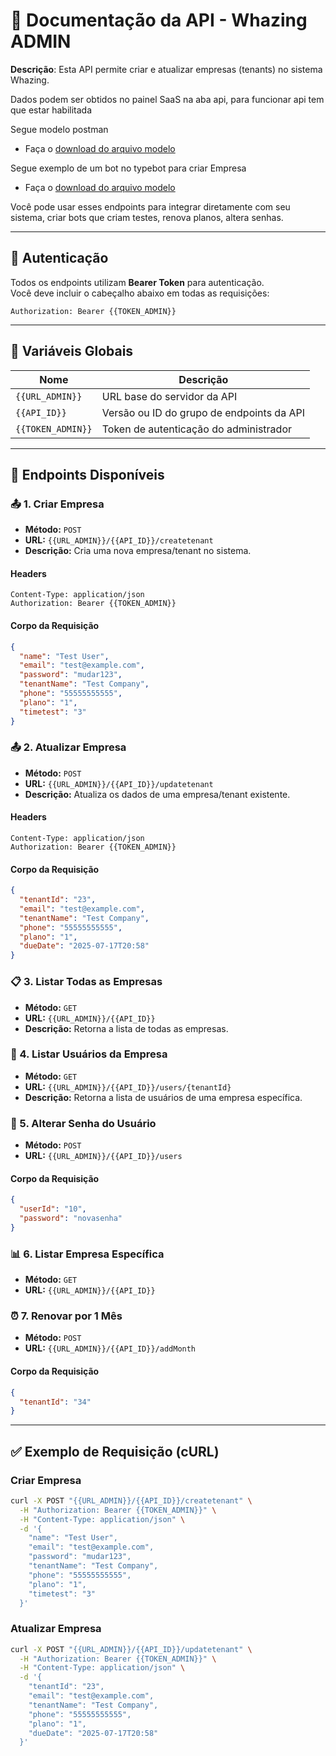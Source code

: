 # 📘 Documentação da API - **Whazing ADMIN**

**Descrição**: Esta API permite criar e atualizar empresas (tenants) no sistema Whazing.

Dados podem ser obtidos no painel SaaS na aba api, para funcionar api tem que estar habilitada

Segue modelo postman

- Faça o [download do arquivo modelo](API_SaaS.json)

Segue exemplo de um bot no typebot para criar Empresa

- Faça o [download do arquivo modelo](modelo_cadastro_teste.json)

Você pode usar esses endpoints para integrar diretamente com seu sistema, criar bots que criam testes, renova planos, altera senhas.

---

## 🔐 Autenticação

Todos os endpoints utilizam **Bearer Token** para autenticação.  
Você deve incluir o cabeçalho abaixo em todas as requisições:

```
Authorization: Bearer {{TOKEN_ADMIN}}
```

---

## 📌 Variáveis Globais

| Nome           | Descrição                                |
|----------------|-----------------------------------------------|
| `{{URL_ADMIN}}`  | URL base do servidor da API                |
| `{{API_ID}}`      | Versão ou ID do grupo de endpoints da API |
| `{{TOKEN_ADMIN}}` | Token de autenticação do administrador     |

---

## 🔄 Endpoints Disponíveis

### 📤 1. Criar Empresa

- **Método:** `POST`
- **URL:** `{{URL_ADMIN}}/{{API_ID}}/createtenant`
- **Descrição:** Cria uma nova empresa/tenant no sistema.

#### Headers
```
Content-Type: application/json
Authorization: Bearer {{TOKEN_ADMIN}}
```

#### Corpo da Requisição
```json
{
  "name": "Test User",
  "email": "test@example.com",
  "password": "mudar123",
  "tenantName": "Test Company",
  "phone": "55555555555",
  "plano": "1",
  "timetest": "3"
}
```

### 📤 2. Atualizar Empresa

- **Método:** `POST`
- **URL:** `{{URL_ADMIN}}/{{API_ID}}/updatetenant`
- **Descrição:** Atualiza os dados de uma empresa/tenant existente.

#### Headers
```
Content-Type: application/json
Authorization: Bearer {{TOKEN_ADMIN}}
```

#### Corpo da Requisição
```json
{
  "tenantId": "23",
  "email": "test@example.com",
  "tenantName": "Test Company",
  "phone": "55555555555",
  "plano": "1",
  "dueDate": "2025-07-17T20:58"
}
```

### 📋 3. Listar Todas as Empresas

- **Método:** `GET`
- **URL:** `{{URL_ADMIN}}/{{API_ID}}`
- **Descrição:** Retorna a lista de todas as empresas.

### 👥 4. Listar Usuários da Empresa

- **Método:** `GET`
- **URL:** `{{URL_ADMIN}}/{{API_ID}}/users/{tenantId}`
- **Descrição:** Retorna a lista de usuários de uma empresa específica.

### 🔑 5. Alterar Senha do Usuário

- **Método:** `POST`
- **URL:** `{{URL_ADMIN}}/{{API_ID}}/users`

#### Corpo da Requisição
```json
{
  "userId": "10",
  "password": "novasenha"
}
```

### 📊 6. Listar Empresa Específica

- **Método:** `GET`
- **URL:** `{{URL_ADMIN}}/{{API_ID}}`

### ⏰ 7. Renovar por 1 Mês

- **Método:** `POST`
- **URL:** `{{URL_ADMIN}}/{{API_ID}}/addMonth`

#### Corpo da Requisição
```json
{
  "tenantId": "34"
}
```

---

## ✅ Exemplo de Requisição (cURL)

### Criar Empresa
```bash
curl -X POST "{{URL_ADMIN}}/{{API_ID}}/createtenant" \
  -H "Authorization: Bearer {{TOKEN_ADMIN}}" \
  -H "Content-Type: application/json" \
  -d '{
    "name": "Test User",
    "email": "test@example.com",
    "password": "mudar123",
    "tenantName": "Test Company",
    "phone": "55555555555",
    "plano": "1",
    "timetest": "3"
  }'
```

### Atualizar Empresa
```bash
curl -X POST "{{URL_ADMIN}}/{{API_ID}}/updatetenant" \
  -H "Authorization: Bearer {{TOKEN_ADMIN}}" \
  -H "Content-Type: application/json" \
  -d '{
    "tenantId": "23",
    "email": "test@example.com",
    "tenantName": "Test Company",
    "phone": "55555555555",
    "plano": "1",
    "dueDate": "2025-07-17T20:58"
  }'
```
